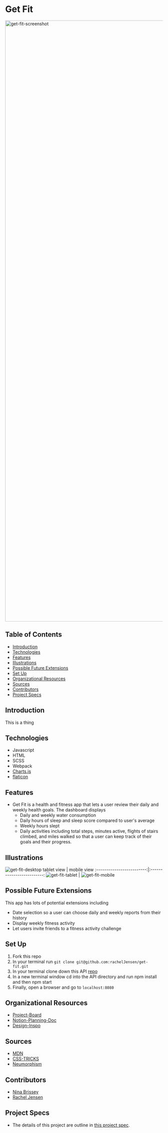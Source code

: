 # Get Fit

<img width="1920" alt="get-fit-screenshot" src="https://user-images.githubusercontent.com/80136642/126420472-c3cda06a-1ffe-4747-9111-9840abf3d671.png">

## Table of Contents

- [Introduction](#introduction)
- [Technologies](#technologies)
- [Features](#features)
- [Illustrations](#illustrations)
- [Possible Future Extensions](#possible-future-extensions)
- [Set Up](#set-up)
- [Organizational Resources](#organizational-resources)
- [Sources](#sources)
- [Contributors](#contributors)
- [Project Specs](#project-specs)

## Introduction

This is a thing

## Technologies

- Javascript
- HTML
- SCSS
- Webpack
- [Charts.js](https://www.chartjs.org/)
- [flaticon](https://www.flaticon.com/)

## Features

- Get Fit is a health and fitness app that lets a user review their daily and weekly health goals. The dashboard displays
  - Daily and weekly water consumption
  - Daily hours of sleep and sleep score compared to user's average
  - Weekly hours slept
  - Daily activities including total steps, minutes active, flights of stairs climbed, and miles walked
    so that a user can keep track of their goals and their progress.

## Illustrations

![get-fit-desktop](https://user-images.githubusercontent.com/80136642/126420322-3c9f5912-b5ee-4cd2-9028-11f68fe2f7b7.gif)
tablet view                   |  mobile view
:-------------------------:|:-------------------------:
![get-fit-tablet](https://user-images.githubusercontent.com/80136642/126420111-1f1d0285-84c6-45a6-94dc-f9cb51efd868.gif) | ![get-fit-mobile](https://user-images.githubusercontent.com/80136642/126420083-041e9209-4b44-4368-bdb8-5ded3b8852ea.gif)

## Possible Future Extensions

This app has lots of potential extensions including

- Date selection so a user can choose daily and weekly reports from their history
- Display weekly fitness activity
- Let users invite friends to a fitness activity challenge

## Set Up

1. Fork this repo
2. In your terminal run `git clone git@github.com:rachelJensen/get-fit.git`
3. In your terminal clone down this API [repo](https://github.com/turingschool-examples/fitlit-api)
4. In a new terminal window cd into the API directory and run npm install and then npm start
5. Finally, open a browser and go to `localhost:8080`

## Organizational Resources

- [Project-Board](https://github.com/rachelJensen/get-fit/projects/1)
- [Notion-Planning-Doc](https://www.notion.so/FitLit-035117de7c0d4216b81eb6bfb18779e2)
- [Design-Inspo](https://miro.com/app/board/o9J_l7WO7i8=/)

## Sources

- [MDN](http://developer.mozilla.org/en-US/)
- [CSS-TRICKS](https://css-tricks.com/)
- [Neumorphism](https://neumorphism.io/#e0e0e0)

## Contributors

- [Nina Brissey](https://github.com/ninabrissey)
- [Rachel Jensen](https://github.com/rachelJensen)

## Project Specs

- The details of this project are outline in [this project spec](http://frontend.turing.io/projects/fitlit.html).
